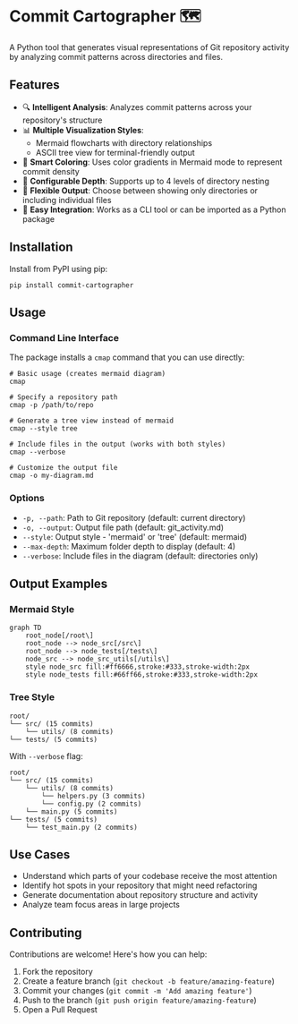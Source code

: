 # Commit Cartographer 🗺️

A Python tool that generates visual representations of Git repository activity by analyzing commit patterns across directories and files.

## Features

- 🔍 **Intelligent Analysis**: Analyzes commit patterns across your repository's structure
- 📊 **Multiple Visualization Styles**: 
  - Mermaid flowcharts with directory relationships
  - ASCII tree view for terminal-friendly output
- 🎨 **Smart Coloring**: Uses color gradients in Mermaid mode to represent commit density
- 🌳 **Configurable Depth**: Supports up to 4 levels of directory nesting
- 📁 **Flexible Output**: Choose between showing only directories or including individual files
- 🚀 **Easy Integration**: Works as a CLI tool or can be imported as a Python package

## Installation

Install from PyPI using pip:

```
pip install commit-cartographer
```

## Usage

### Command Line Interface

The package installs a `cmap` command that you can use directly:

```
# Basic usage (creates mermaid diagram)
cmap

# Specify a repository path
cmap -p /path/to/repo

# Generate a tree view instead of mermaid
cmap --style tree

# Include files in the output (works with both styles)
cmap --verbose

# Customize the output file
cmap -o my-diagram.md
```

### Options

- `-p, --path`: Path to Git repository (default: current directory)
- `-o, --output`: Output file path (default: git_activity.md)
- `--style`: Output style - 'mermaid' or 'tree' (default: mermaid)
- `--max-depth`: Maximum folder depth to display (default: 4)
- `--verbose`: Include files in the diagram (default: directories only)

## Output Examples

### Mermaid Style
```mermaid
graph TD
    root_node[/root\]
    root_node --> node_src[/src\]
    root_node --> node_tests[/tests\]
    node_src --> node_src_utils[/utils\]
    style node_src fill:#ff6666,stroke:#333,stroke-width:2px
    style node_tests fill:#66ff66,stroke:#333,stroke-width:2px
```

### Tree Style
```
root/
└── src/ (15 commits)
    └── utils/ (8 commits)
└── tests/ (5 commits)
```

With `--verbose` flag:
```
root/
└── src/ (15 commits)
    └── utils/ (8 commits)
        └── helpers.py (3 commits)
        └── config.py (2 commits)
    └── main.py (5 commits)
└── tests/ (5 commits)
    └── test_main.py (2 commits)
```

## Use Cases

- Understand which parts of your codebase receive the most attention
- Identify hot spots in your repository that might need refactoring
- Generate documentation about repository structure and activity
- Analyze team focus areas in large projects

## Contributing

Contributions are welcome! Here's how you can help:

1. Fork the repository
2. Create a feature branch (`git checkout -b feature/amazing-feature`)
3. Commit your changes (`git commit -m 'Add amazing feature'`)
4. Push to the branch (`git push origin feature/amazing-feature`)
5. Open a Pull Request
